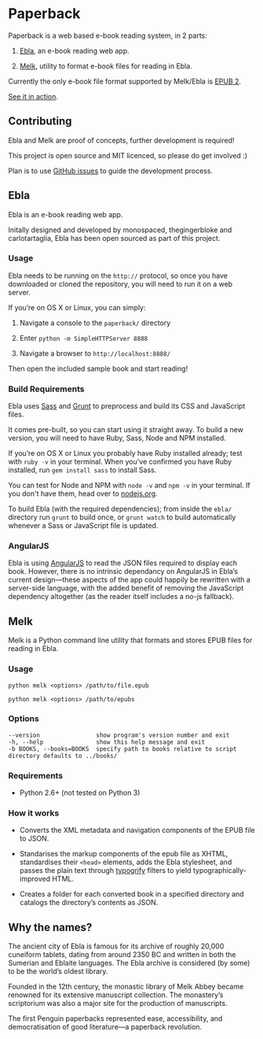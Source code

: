 # Paperback

Paperback is a web based e-book reading system, in 2 parts:

1. [Ebla](#ebla), an e-book reading web app.

2. [Melk](#melk), utility to format e-book files for reading in Ebla.

Currently the only e-book file format supported by Melk/Ebla is [EPUB 2](http://idpf.org/epub/201).

[See it in action](http://monospaced.github.io/paperback).

## Contributing

Ebla and Melk are proof of concepts, further development is required!

This project is open source and MIT licenced, so please do get involved :)

Plan is to use [GitHub issues](https://github.com/monospaced/paperback/issues) to guide the development process.

## Ebla

Ebla is an e-book reading web app.

Initally designed and developed by monospaced, thegingerbloke and carlotartaglia, Ebla has been open sourced as part of this project.

### Usage

Ebla needs to be running on the `http://` protocol, so once you have downloaded or cloned the repository, you will need to run it on a web server.

If you’re on OS X or Linux, you can simply:

1. Navigate a console to the `paperback/` directory

2. Enter `python -m SimpleHTTPServer 8888`

3. Navigate a browser to `http://localhost:8888/`

Then open the included sample book and start reading!

### Build Requirements

Ebla uses [Sass](http://sass-lang.com/) and [Grunt](http://gruntjs.com/) to preprocess and build its CSS and JavaScript files.

It comes pre-built, so you can start using it straight away. To build a new version, you will need to have Ruby, Sass, Node and NPM installed.

If you’re on OS X or Linux you probably have Ruby installed already; test with `ruby -v` in your terminal. When you’ve confirmed you have Ruby installed, run `gem install sass` to install Sass.

You can test for Node and NPM with `node -v` and `npm -v` in your terminal. If you don't have them, head over to [nodejs.org](http://nodejs.org/).

To build Ebla (with the required dependencies); from inside the `ebla/` directory run `grunt` to build once, or `grunt watch` to build automatically whenever a Sass or JavaScript file is updated.

### AngularJS

Ebla is using [AngularJS](https://angularjs.org/) to read the JSON files required to display each book. However, there is no intrinsic dependancy on AngularJS in Ebla’s current design—these aspects of the app could happily be rewritten with a server-side language, with the added benefit of removing the JavaScript dependency altogether (as the reader itself includes a no-js fallback).

## Melk

Melk is a Python command line utility that formats and stores EPUB files for reading in Ebla.

### Usage

````
python melk <options> /path/to/file.epub
````
````
python melk <options> /path/to/epubs
````

### Options

````
--version                show program's version number and exit
-h, --help               show this help message and exit
-b BOOKS, --books=BOOKS  specify path to books relative to script directory defaults to ../books/
````
### Requirements

* Python 2.6+ (not tested on Python 3)

### How it works

* Converts the XML metadata and navigation components of the EPUB file to JSON.

* Standarises the markup components of the epub file as XHTML, standardises their `<head>` elements, adds the Ebla stylesheet, and passes the plain text through [typogrify](https://github.com/mintchaos/typogrify) filters to yield typographically-improved HTML.

* Creates a folder for each converted book in a specified directory and catalogs the directory’s contents as JSON.

## Why the names?

The ancient city of Ebla is famous for its archive of roughly 20,000 cuneiform tablets, dating from around 2350 BC and written in both the Sumerian and Eblaite languages. The Ebla archive is considered (by some) to be the world’s oldest library.

Founded in the 12th century, the monastic library of Melk Abbey became renowned for its extensive manuscript collection. The monastery’s scriptorium was also a major site for the production of manuscripts.

The first Penguin paperbacks represented ease, accessibility, and democratisation of good literature—a paperback revolution.
